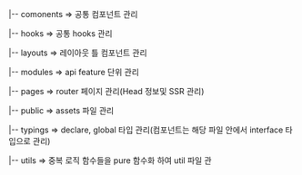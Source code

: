   |-- comonents  => 공통 컴포넌트 관리
  
  |-- hooks => 공통 hooks 관리
  
  |-- layouts => 레이아웃 틀 컴포넌트 관리
  
  |-- modules => api feature 단위 관리 
  
  |-- pages  => router 페이지 관리(Head 정보및 SSR 관리)
  
  |-- public => assets 파일 관리
  
  |-- typings => declare, global 타입 관리(컴포넌트는 해당 파일 안에서 interface 타입으로 관리)
  
  |-- utils => 중복 로직 함수들을 pure 함수화 하여 util 파일 관
